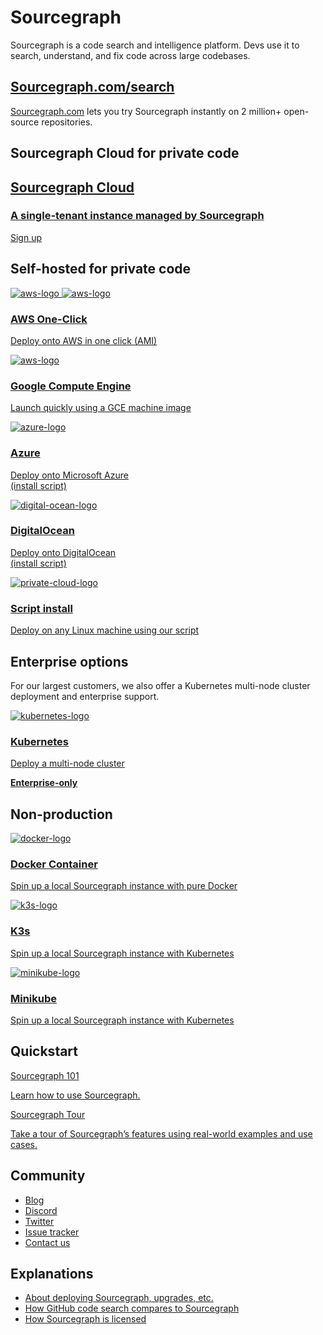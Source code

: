 # Sourcegraph

Sourcegraph is a code search and intelligence platform. Devs use it to search, understand, and fix code across large codebases.

## [Sourcegraph.com/search](https://sourcegraph.com/search)

[Sourcegraph.com](https://sourcegraph.com/search) lets you try Sourcegraph instantly on 2 million+ open-source repositories.

## Sourcegraph Cloud for private code

<div>
  <a class="cloud-cta" href="https://signup.sourcegraph.com" target="_blank" rel="noopener noreferrer">
    <div class="cloud-cta-copy">
      <h2>Sourcegraph Cloud</h2>
      <h3>A single-tenant instance managed by Sourcegraph</h3>
    </div>
    <div class="cloud-cta-btn-container">
      <div class="visual-btn">Sign up</div>
    </div>
  </a>
</div>

## Self-hosted for private code

<div class="grid">
  <!-- AWS One Click-->
  <a class="btn-app btn" href="/admin/deploy/machine-images/aws-oneclick">
    <img alt="aws-logo" src="/assets/other-logos/aws-light.svg" class="theme-light-only" />
    <img alt="aws-logo" src="/assets/other-logos/aws-dark.svg" class="theme-dark-only" />
    <h3>AWS One-Click</h3>
    <p>Deploy onto AWS in one click (AMI)</p>
  </a>
</div>
<div class="grid">
  <!-- GCE Images-->
  <a class="btn-app btn" href="/admin/deploy/machine-images/gce">
    <img alt="aws-logo" src="https://storage.googleapis.com/sourcegraph-resource-estimator/assets/googlecloud.png" />
    <h3>Google Compute Engine</h3>
    <p>Launch quickly using a GCE machine image</p>
  </a>
</div>
<div class="grid">
  <!-- Azure -->
  <a class="btn-app btn" href="/admin/deploy/single-node/script">
    <img alt="azure-logo" src="https://storage.googleapis.com/sourcegraph-resource-estimator/assets/azure.png"/>
    <h3>Azure</h3>
    <p>Deploy onto Microsoft Azure<br/>(install script)</p>
  </a>
  <!-- Digital Ocean -->
  <a class="btn-app btn" href="/admin/deploy/single-node/script">
    <img alt="digital-ocean-logo" src="https://storage.googleapis.com/sourcegraph-resource-estimator/assets/DigitalOcean.png"/>
    <h3>DigitalOcean</h3>
    <p>Deploy onto DigitalOcean<br/>(install script)</p>
  </a>
  <!-- Others -->
  <a class="btn-app btn" href="/admin/deploy/single-node/script">
    <img alt="private-cloud-logo" src="https://storage.googleapis.com/sourcegraph-resource-estimator/assets/cloud.png"/>
    <h3>Script install</h3>
    <p>Deploy on any Linux machine using our script</p>
  </a>
</div>

## Enterprise options

For our largest customers, we also offer a Kubernetes multi-node cluster deployment and enterprise support.

<div class="grid">
  <!-- Kubernetes -->
  <a class="btn-app btn" href="/admin/deploy/kubernetes">
    <img alt="kubernetes-logo" src="https://storage.googleapis.com/sourcegraph-resource-estimator/assets/kubernetes.png"/>
    <h3>Kubernetes</h3>
	  <p>Deploy a multi-node cluster</p>
    <p><strong>Enterprise-only</strong></p>
  </a>
</div>

## Non-production

<div class="grid">
  <a class="btn-app btn" href="/admin/deploy/docker-single-container">
    <img alt="docker-logo" src="https://storage.googleapis.com/sourcegraph-resource-estimator/assets/Docker.png"/>
    <h3>Docker Container</h3>
    <p>Spin up a local Sourcegraph instance with pure Docker</p>
  </a>
  <a class="btn-app btn" href="/admin/deploy/single-node/k3s">
    <img alt="k3s-logo" src="/assets/other-logos/k3s.png"/>
    <h3>K3s</h3>
    <p>Spin up a local Sourcegraph instance with Kubernetes</p>
  </a>
  <a class="btn-app btn" href="/admin/deploy/single-node/minikube">
    <img alt="minikube-logo" src="/assets/other-logos/minikube.png"/>
    <h3>Minikube</h3>
    <p>Spin up a local Sourcegraph instance with Kubernetes</p>
  </a>
  <div></div>
</div>

## Quickstart

<div class="getting-started">
  <a href="getting-started" class="btn" alt="Run through the Quickstart guide">
    <span>Sourcegraph 101</span>
    <p>Learn how to use Sourcegraph.</p>
  </a>
  <a href="getting-started/tour" class="btn" alt="Read the src reference">
    <span>Sourcegraph Tour</span>
    <p>Take a tour of Sourcegraph’s features using real-world examples and use cases.</p>
  </a>
</div>

## Community

* [Blog](https://about.sourcegraph.com/blog/)
* [Discord](https://discord.gg/s2qDtYGnAE)
* [Twitter](https://twitter.com/sourcegraph)
* [Issue tracker](https://github.com/sourcegraph/sourcegraph/issues)
* [Contact us](https://about.sourcegraph.com/contact)

## Explanations

- [About deploying Sourcegraph, upgrades, etc.](/admin/deploy.md)
- [How GitHub code search compares to Sourcegraph](https://docs.sourcegraph.com/getting-started/github-vs-sourcegraph)
- [How Sourcegraph is licensed](https://docs.sourcegraph.com/getting-started/oss-enterprise)
